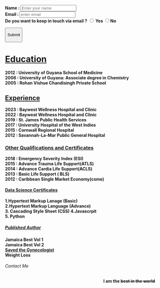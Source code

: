 
<!DOCTYPE html>
<head> <title> My First Web Page </title>
<link rel= "stylesheet" type= "text/css" href= "//style.css">
</head>
<body>
<form class= "name_and_email"><b>
Name : <input type= "text" placeholder= "Enter your name"></br>
Email : <input type ="text" placeholder= "enter email"></br>
Do you want to keep in touch via email ? <input type= "radio"> Yes <input type= "radio">No</b>
</form>
<button class= "sub" onclick ="myDialog.showModal()"><p>Submit</p></style></button>
<dialog id="myDialog">
  <p>Thank you for your time.</br> Would like to be contacted by emails?</br><input type= "radio"> Yes</br> <input type= "radio">No
  </p>
  <button onclick="myDialog.close()">OK</button>
</dialog>
</form>
<h1 class= "all_heads"><b> <u>Education </u></br></h1>
<p class= "all_p">2012 : University of Guyana School of Medicine</br> 2006 : University of Guyana: Associate degree in Chemistry</br> 2005 : Rohan Vishue Chandisingh Private School</p >
<h2 class = "all_heads"> <b><u>Experience</b></u></h2>
<p class= "all_p"> 2023 : Baywest Wellness Hospital and Clinic </br> 2022 : Bayweat Wellness Hospital and Clinic </br> 2019 : St. James Public Health Services </br> 2017 : University Hospital of the West Indies </br> 2015 : Cornwall Regional Hospital </br> 2012 : Savannah-La-Mar Public General Hospital</p>
<h3 class= "all_heads"><b><u> Other Qualifications and Certificates </b></u></h3>
<p class = "all_p"> 2018 : Emergency Severity Index (ESI) </br> 2015 : Advance Trauma Life Support(ATLS) </br> 2014 : Advance Cardia Life Support(ACLS) </br>
2013 : Basic Life Support ( BLS) </br>
2012 : Caribbean Single Market Economy(csme) </p>
<h4 class = "all_heads"><b><u>Data Science Certificates</u></b></h4>
<p class= "all_p"> 1.Hypertext Markup Lanage (Basic) </br> 2.Hypertext Markup Language (Advance)</br>3. Cascading Style Sheet (CSS) 4.Javascrpit</br>5. Python</p>
<h5 class ="all_heads"><b><u> Published Author</b></u> </h5>
<p class= "all_p"> Jamaica Best Vol 1 </br>Jamaica Best Vol 2 </br> <a href=https://www.amazon.co.jp/-/en/Dr-Dharamdat-Sumare-ebook/dp/B08DMRJ4TC> Saved the Gynecologist </br></a> Weight Loss</p>
<h6 id ="FixedMe"> Contact Me</h6>
<marquee id="best" behavior= "alternate" \direction="down" height = 30px\ color ="red" scrollamount= "10px">I am the <s> best in the world</s> </marquee>

</body>

</html>

